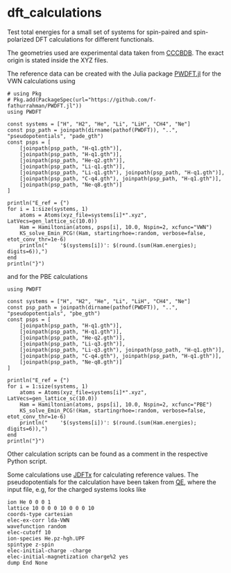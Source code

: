 <!--
SPDX-FileCopyrightText: 2021 Wanja Timm Schulze <wangenau@protonmail.com>
SPDX-License-Identifier: Apache-2.0
-->
# dft_calculations

Test total energies for a small set of systems for spin-paired and spin-polarized DFT calculations for different functionals.

The geometries used are experimental data taken from [CCCBDB](https://cccbdb.nist.gov/introx.asp). The exact origin is stated inside the XYZ files.

The reference data can be created with the Julia package [PWDFT.jl](https://github.com/f-fathurrahman/PWDFT.jl) for the VWN calculations using

```terminal
# using Pkg
# Pkg.add(PackageSpec(url="https://github.com/f-fathurrahman/PWDFT.jl"))
using PWDFT

const systems = ["H", "H2", "He", "Li", "LiH", "CH4", "Ne"]
const psp_path = joinpath(dirname(pathof(PWDFT)), "..", "pseudopotentials", "pade_gth")
const psps = [
    [joinpath(psp_path, "H-q1.gth")],
    [joinpath(psp_path, "H-q1.gth")],
    [joinpath(psp_path, "He-q2.gth")],
    [joinpath(psp_path, "Li-q1.gth")],
    [joinpath(psp_path, "Li-q1.gth"), joinpath(psp_path, "H-q1.gth")],
    [joinpath(psp_path, "C-q4.gth"), joinpath(psp_path, "H-q1.gth")],
    [joinpath(psp_path, "Ne-q8.gth")]
]

println("E_ref = {")
for i = 1:size(systems, 1)
    atoms = Atoms(xyz_file=systems[i]*".xyz", LatVecs=gen_lattice_sc(10.0))
    Ham = Hamiltonian(atoms, psps[i], 10.0, Nspin=2, xcfunc="VWN")
    KS_solve_Emin_PCG!(Ham, startingrhoe=:random, verbose=false, etot_conv_thr=1e-6)
    println("    '$(systems[i])': $(round.(sum(Ham.energies); digits=6)),")
end
println("}")
```

and for the PBE calculations

```terminal
using PWDFT

const systems = ["H", "H2", "He", "Li", "LiH", "CH4", "Ne"]
const psp_path = joinpath(dirname(pathof(PWDFT)), "..", "pseudopotentials", "pbe_gth")
const psps = [
    [joinpath(psp_path, "H-q1.gth")],
    [joinpath(psp_path, "H-q1.gth")],
    [joinpath(psp_path, "He-q2.gth")],
    [joinpath(psp_path, "Li-q3.gth")],
    [joinpath(psp_path, "Li-q3.gth"), joinpath(psp_path, "H-q1.gth")],
    [joinpath(psp_path, "C-q4.gth"), joinpath(psp_path, "H-q1.gth")],
    [joinpath(psp_path, "Ne-q8.gth")]
]

println("E_ref = {")
for i = 1:size(systems, 1)
    atoms = Atoms(xyz_file=systems[i]*".xyz", LatVecs=gen_lattice_sc(10.0))
    Ham = Hamiltonian(atoms, psps[i], 10.0, Nspin=2, xcfunc="PBE")
    KS_solve_Emin_PCG!(Ham, startingrhoe=:random, verbose=false, etot_conv_thr=1e-6)
    println("    '$(systems[i])': $(round.(sum(Ham.energies); digits=6)),")
end
println("}")
```

Other calculation scripts can be found as a comment in the respective Python script.

Some calculations use [JDFTx](https://jdftx.org) for calculating reference values. The pseudopotentials for the calculation have been taken from [QE](https://pseudopotentials.quantum-espresso.org/legacy_tables/hartwigesen-goedecker-hutter-pp), where the input file, e.g, for the charged systems looks like

```terminal
ion He 0 0 0 1
lattice 10 0 0 0 10 0 0 0 10
coords-type cartesian
elec-ex-corr lda-VWN
wavefunction random
elec-cutoff 10
ion-species He.pz-hgh.UPF
spintype z-spin
elec-initial-charge -charge
elec-initial-magnetization charge%2 yes
dump End None
```

